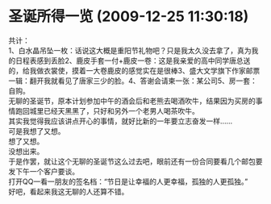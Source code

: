 # 圣诞所得一览 (2009-12-25 11:30:18)

共计：\
1、白水晶吊坠一枚：话说这大概是重阳节礼物吧？只是我太久没去拿了，真为我的日程表感到丢脸2、鹿皮手套一付+鹿皮一卷：这是我亲爱的高中同学唐总送的，给我做衣裳使，摸着一大卷鹿皮的感觉实在是很棒3、盛大文学旗下作家邮票一辑：翻开我就看见了唐家三少的脸。4、答谢会请柬一张：某公司5、房一套：自购。\
无聊的圣诞节，原本计划参加中午的酒会后和老熊去喝酒吹牛，结果因为买房的事情跑回城里已经天黑黑了，只好和另外一个老男人喝茶吹牛。\
其实我觉得我应该讲点开心的事情，就好比新的一年要立志奋发一样……\
可是我想了又想。\
想了又想。\
没想出来。\
于是作罢，就让这个无聊的圣诞节这么过去吧，眼前还有一份合同要看几个邮包要发下午一个客户要谈。\
打开QQ一看一朋友的签名档：“节日是让幸福的人更幸福，孤独的人更孤独。”\
好吧，看起来我这无聊的人还算不错。

